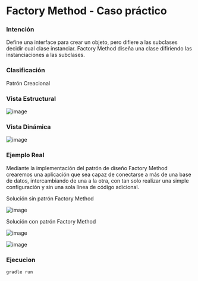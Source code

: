 # Factory Method - Caso práctico

### Intención

Define una interface para crear un objeto, pero difiere a las subclases decidir cual clase instanciar. Factory Method diseña una clase difiriendo las instanciaciones a las subclases.

### Clasificación

Patrón Creacional

### Vista Estructural

![image](https://user-images.githubusercontent.com/55771796/174454444-cfcb5c8a-30f9-4503-af98-6f7254a28507.png)

### Vista Dinámica

![image](https://user-images.githubusercontent.com/55771796/174454462-58a4dd40-8000-4bb5-9108-48ec55b99260.png)

### Ejemplo Real

Mediante la implementación del patrón de diseño Factory Method crearemos una aplicación que sea capaz de conectarse a más de una base de datos, intercambiando de una a la otra, con tan solo realizar una simple configuración y sin una sola línea de código adicional.

Solución sin patrón Factory Method

![image](https://user-images.githubusercontent.com/55771796/174454541-919c5a22-48a1-4f9f-9d98-c9d2f6cf2d7b.png)

Solución con patrón Factory Method

![image](https://user-images.githubusercontent.com/55771796/174454568-6331ce8c-868f-4ce1-abcb-09a7e7a696f6.png)

![image](https://user-images.githubusercontent.com/55771796/174454584-e771ee62-05e5-426b-9353-3e554a544b71.png)


### Ejecucion

```
gradle run
```
